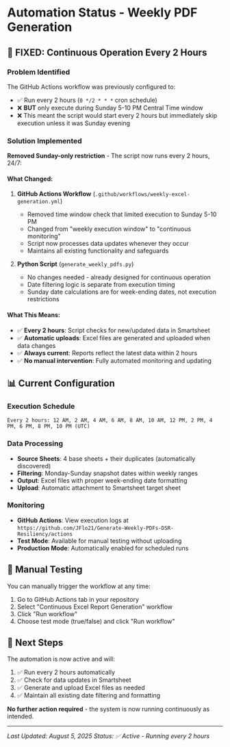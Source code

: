 # Automation Status - Weekly PDF Generation

## 🚀 **FIXED: Continuous Operation Every 2 Hours**

### Problem Identified
The GitHub Actions workflow was previously configured to:
- ✅ Run every 2 hours (`0 */2 * * *` cron schedule)
- ❌ **BUT** only execute during Sunday 5-10 PM Central Time window
- ❌ This meant the script would start every 2 hours but immediately skip execution unless it was Sunday evening

### Solution Implemented
**Removed Sunday-only restriction** - The script now runs every 2 hours, 24/7:

#### What Changed:
1. **GitHub Actions Workflow** (`.github/workflows/weekly-excel-generation.yml`)
   - Removed time window check that limited execution to Sunday 5-10 PM
   - Changed from "weekly execution window" to "continuous monitoring"
   - Script now processes data updates whenever they occur
   - Maintains all existing functionality and safeguards

2. **Python Script** (`generate_weekly_pdfs.py`)
   - No changes needed - already designed for continuous operation
   - Date filtering logic is separate from execution timing
   - Sunday date calculations are for week-ending dates, not execution restrictions

#### What This Means:
- ✅ **Every 2 hours**: Script checks for new/updated data in Smartsheet
- ✅ **Automatic uploads**: Excel files are generated and uploaded when data changes
- ✅ **Always current**: Reports reflect the latest data within 2 hours
- ✅ **No manual intervention**: Fully automated monitoring and updating

## 📊 Current Configuration

### Execution Schedule
```
Every 2 hours: 12 AM, 2 AM, 4 AM, 6 AM, 8 AM, 10 AM, 12 PM, 2 PM, 4 PM, 6 PM, 8 PM, 10 PM (UTC)
```

### Data Processing
- **Source Sheets**: 4 base sheets + their duplicates (automatically discovered)
- **Filtering**: Monday-Sunday snapshot dates within weekly ranges
- **Output**: Excel files with proper week-ending date formatting
- **Upload**: Automatic attachment to Smartsheet target sheet

### Monitoring
- **GitHub Actions**: View execution logs at `https://github.com/JFlo21/Generate-Weekly-PDFs-DSR-Resiliency/actions`
- **Test Mode**: Available for manual testing without uploading
- **Production Mode**: Automatically enabled for scheduled runs

## 🔧 Manual Testing
You can manually trigger the workflow at any time:
1. Go to GitHub Actions tab in your repository
2. Select "Continuous Excel Report Generation" workflow
3. Click "Run workflow"
4. Choose test mode (true/false) and click "Run workflow"

## 📝 Next Steps
The automation is now active and will:
1. ✅ Run every 2 hours automatically
2. ✅ Check for data updates in Smartsheet
3. ✅ Generate and upload Excel files as needed
4. ✅ Maintain all existing date filtering and formatting

**No further action required** - the system is now running continuously as intended.

---
*Last Updated: August 5, 2025*
*Status: ✅ Active - Running every 2 hours*
